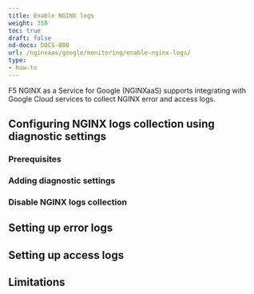 ```yaml
---
title: Enable NGINX logs
weight: 350
toc: true
draft: false
nd-docs: DOCS-000
url: /nginxaas/google/monitoring/enable-nginx-logs/
type:
- how-to
---
```


F5 NGINX as a Service for Google (NGINXaaS) supports integrating with Google Cloud services to collect NGINX error and access logs.

## Configuring NGINX logs collection using diagnostic settings

### Prerequisites


### Adding diagnostic settings


### Disable NGINX logs collection


## Setting up error logs


## Setting up access logs


## Limitations


